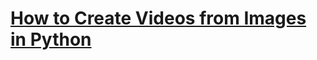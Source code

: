 # [How to Create Videos from Images in Python](https://thepythoncode.com/article/create-a-video-from-images-opencv-python)